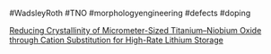 #WadsleyRoth
#TNO
#morphologyengineering
#defects
#doping 


[Reducing Crystallinity of Micrometer-Sized Titanium–Niobium Oxide through Cation Substitution for High-Rate Lithium Storage](https://pubs.acs.org/doi/10.1021/acssuschemeng.1c01215)